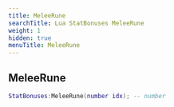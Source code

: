 ```yaml
---
title: MeleeRune
searchTitle: Lua StatBonuses MeleeRune
weight: 1
hidden: true
menuTitle: MeleeRune
---
```

## MeleeRune
```lua
StatBonuses:MeleeRune(number idx); -- number
```
